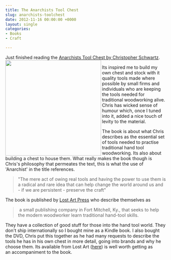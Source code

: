 ```yaml
---
title: The Anarchists Tool Chest
slug: anarchists-toolchest
date: 2012-11-16 00:00:00 +0000
layout: single
categories: 
- Books
- Craft

---
```

Just finished reading the [Anarchists Tool Chest by Christopher Schwartz][lostartpress].
[<img src="assets/images/2014/02/ATC.jpg" alt="" width="" height="300" border="" align="left" />][lostartpress 2]

Its inspired me to build my own chest and stock with it quality tools made where possible by small firms and individuals who are keeping the tools needed for traditional woodworking alive. Chris has wicked sense of humour which, once I tuned into it, added a nice touch of levity to the material.

The book is about what Chris describes as the essential set of tools needed to practise traditional hand tool woodworking. Its also about building a chest to house them. What really makes the book though is Chris's philosophy that permeates the text, this is what the use of 'Anarchist' in the title references.

> "The mere act of owing real tools and having the power to use them is a radical and rare idea that can help change the world around us and - if we are persistent - preserve the craft"

The book is published by [Lost Art Press][lostartpress 3] who describe themselves as

> &#xa0;a small publishing company in Fort Mitchell, Ky., that seeks to help the modern woodworker learn traditional hand-tool skills.

They have a collection of good stuff for those into the hand tool world. They don't ship internationally so I bought mine as a Kindle book. I also bought the DVD, Chris put this together as he had many requests to describe the tools he has in his own chest in more detail, going&#xa0;into brands and why he choose them. Its available from Lost Art ([here][lostartpress 4]) is well worth getting as an&#xa0;accompaniment&#xa0;to&#xa0;the book.

[lostartpress]: http://lostartpress.com/collections/books/products/the-anarchists-tool-chest "The Anarchists Toolchest"
[lostartpress 2]: http://lostartpress.com/collections/books/products/the-anarchists-tool-chest "Link to book"
[lostartpress 3]: http://www.lostartpress.com/
[lostartpress 4]: http://www.lostartpress.com/Anarchist_Tool_Chest_p/dvd-atc-dw.htm
